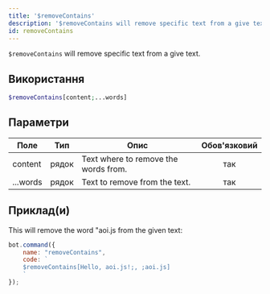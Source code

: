 ```yaml
---
title: '$removeContains'
description: '$removeContains will remove specific text from a give text.'
id: removeContains
---
```


`$removeContains` will remove specific text from a give text.

## Використання

```php
$removeContains[content;...words]
```

## Параметри

| Поле     | Тип   | Опис                                 | Обов'язковий |
| -------- | ----- | ------------------------------------ |:------------:|
| content  | рядок | Text where to remove the words from. |     так      |
| ...words | рядок | Text to remove from the text.        |     так      |

## Приклад(и)

This will remove the word "aoi.js from the given text:

```javascript
bot.command({
    name: "removeContains",
    code: `
    $removeContains[Hello, aoi.js!;, ;aoi.js]
    `
});
```
